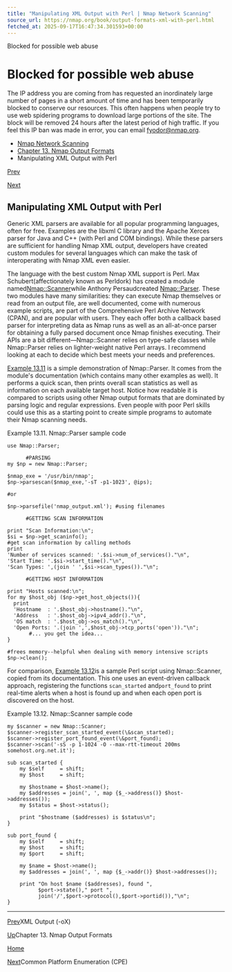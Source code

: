 ```yaml
---
title: "Manipulating XML Output with Perl | Nmap Network Scanning"
source_url: https://nmap.org/book/output-formats-xml-with-perl.html
fetched_at: 2025-09-17T16:47:34.301593+00:00
---
```


Blocked for possible web abuse

Blocked for possible web abuse
==========

The IP address you are coming from has requested an inordinately large number of pages in a short amount of time and has been temporarily blocked to conserve our resources. This often happens when people try to use web spidering programs to download large portions of the site. The block will be removed 24 hours after the latest period of high traffic. If you feel this IP ban was made in error, you can email fyodor@nmap.org.

* [Nmap Network Scanning](https://nmap.org/book/toc.html)
* [Chapter 13. Nmap Output Formats](https://nmap.org/book/output.html)
* Manipulating XML Output with Perl

[Prev](https://nmap.org/book/output-formats-xml-output.html)

[Next](https://nmap.org/book/output-formats-cpe.html)

Manipulating XML Output with Perl
----------

[]()

Generic XML parsers are available for all popular programming
languages, often for free. Examples are the libxml C library and the
Apache Xerces parser for Java and C++ (with Perl and COM bindings).
While these parsers are sufficient for handling Nmap XML output,
developers have created custom modules for several languages which can
make the task of interoperating with Nmap XML even easier.

The language with the best custom Nmap XML support is Perl.
Max Schubert[]()(affectionately known as Perldork) has created a module named[Nmap::Scanner](http://sourceforge.net/projects/nmap-scanner/)while Anthony Persaud[]()created [Nmap::Parser](http://anthonypersaud.com/category/nmap-parser/). These two
modules have many similarities: they can execute Nmap themselves or
read from an output file, are well documented, come with
numerous example scripts, are part of the Comprehensive Perl Archive
Network (CPAN), and are popular with users. They each offer both a
callback based parser for interpreting data as Nmap runs as well as an
all-at-once parser for obtaining a fully parsed document once Nmap
finishes executing. Their APIs are a bit different—Nmap::Scanner
relies on type-safe classes while Nmap::Parser relies on lighter-weight
native Perl arrays. I recommend looking at each to decide which best
meets your needs and preferences.

[]()

[Example 13.11](https://nmap.org/book/output-formats-xml-with-perl.html#output-formats-ex-nmap-parser) is a simple demonstration of Nmap::Parser. It comes from the module's documentation
(which contains many other examples as well). It performs a quick scan, then
prints overall scan statistics as well as information on each
available target host. Notice how readable it is compared to scripts
using other Nmap output formats that are dominated by parsing logic
and regular expressions. Even people with poor Perl skills could
use this as a starting point to create simple programs to automate
their Nmap scanning needs.

Example 13.11. Nmap::Parser sample code

[]()

```
use Nmap::Parser;

      #PARSING
my $np = new Nmap::Parser;

$nmap_exe = '/usr/bin/nmap';
$np->parsescan($nmap_exe,'-sT -p1-1023', @ips);

#or

$np->parsefile('nmap_output.xml'); #using filenames

      #GETTING SCAN INFORMATION

print "Scan Information:\n";
$si = $np->get_scaninfo();
#get scan information by calling methods
print
'Number of services scanned: '.$si->num_of_services()."\n",
'Start Time: '.$si->start_time()."\n",
'Scan Types: ',(join ' ',$si->scan_types())."\n";

      #GETTING HOST INFORMATION

print "Hosts scanned:\n";
for my $host_obj ($np->get_host_objects()){
  print
  'Hostname  : '.$host_obj->hostname()."\n",
  'Address   : '.$host_obj->ipv4_addr()."\n",
  'OS match  : '.$host_obj->os_match()."\n",
  'Open Ports: '.(join ',',$host_obj->tcp_ports('open'))."\n";
       #... you get the idea...
}

#frees memory--helpful when dealing with memory intensive scripts
$np->clean();

```

[]()[]()

For comparison, [Example 13.12](https://nmap.org/book/output-formats-xml-with-perl.html#output-formats-ex-nmap-scanner)is a sample Perl script using Nmap::Scanner, copied from its documentation.
This one uses an event-driven callback approach, registering the
functions `scan_started` and`port_found` to print real-time alerts
when a host is found up and when each open port is discovered on the
host.

Example 13.12. Nmap::Scanner sample code

[]()

```
my $scanner = new Nmap::Scanner;
$scanner->register_scan_started_event(\&scan_started);
$scanner->register_port_found_event(\&port_found);
$scanner->scan('-sS -p 1-1024 -O --max-rtt-timeout 200ms somehost.org.net.it');

sub scan_started {
    my $self     = shift;
    my $host     = shift;

    my $hostname = $host->name();
    my $addresses = join(', ', map {$_->address()} $host->addresses());
    my $status = $host->status();

    print "$hostname ($addresses) is $status\n";
}

sub port_found {
    my $self     = shift;
    my $host     = shift;
    my $port     = shift;

    my $name = $host->name();
    my $addresses = join(', ', map {$_->addr()} $host->addresses());

    print "On host $name ($addresses), found ",
          $port->state()," port ",
          join('/',$port->protocol(),$port->portid()),"\n";
}

```

[]()[]()

---

[Prev](https://nmap.org/book/output-formats-xml-output.html)XML Output (-oX)

[Up](https://nmap.org/book/output.html)Chapter 13. Nmap Output Formats

[Home](https://nmap.org/book/toc.html)

[Next](https://nmap.org/book/output-formats-cpe.html)Common Platform Enumeration (CPE)